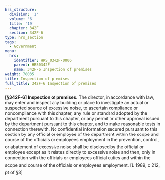 ```yaml
---
hrs_structure:
  division: '1'
  volume: '6'
  title: '19'
  chapter: 342F
  section: 342F-6
type: hrs_section
tags:
  - Government
menu:
  hrs:
    identifier: HRS_0342F-0006
    parent: HRS0342F
    name: 342F-6 Inspection of premises
weight: 78035
title: Inspection of premises
full_title: 342F-6 Inspection of premises
---
```

**[§342F-6] Inspection of premises.** The director, in accordance with law, may enter and inspect any building or place to investigate an actual or suspected source of excessive noise, to ascertain compliance or noncompliance with this chapter, any rule or standard adopted by the department pursuant to this chapter, or any permit or other approval issued by the department pursuant to this chapter, and to make reasonable tests in connection therewith. No confidential information secured pursuant to this section by any official or employee of the department within the scope and course of the officials or employees employment in the prevention, control, or abatement of excessive noise shall be disclosed by the official or employee except as it relates directly to excessive noise and then, only in connection with the officials or employees official duties and within the scope and course of the officials or employees employment. [L 1989, c 212, pt of §3]